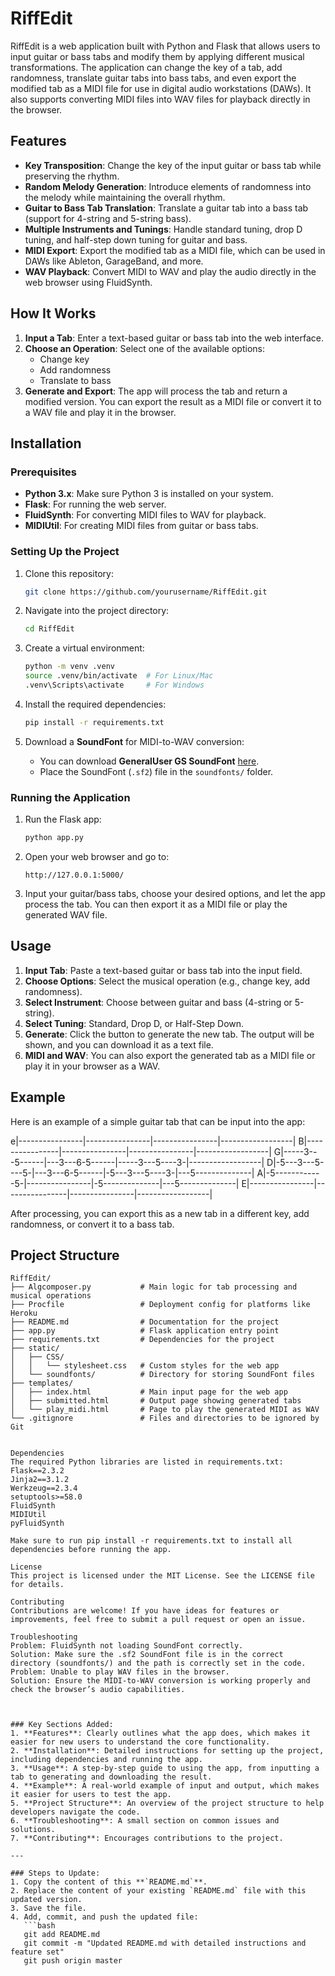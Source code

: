 # RiffEdit

RiffEdit is a web application built with Python and Flask that allows users to input guitar or bass tabs and modify them by applying different musical transformations. The application can change the key of a tab, add randomness, translate guitar tabs into bass tabs, and even export the modified tab as a MIDI file for use in digital audio workstations (DAWs). It also supports converting MIDI files into WAV files for playback directly in the browser.

## Features

- **Key Transposition**: Change the key of the input guitar or bass tab while preserving the rhythm.
- **Random Melody Generation**: Introduce elements of randomness into the melody while maintaining the overall rhythm.
- **Guitar to Bass Tab Translation**: Translate a guitar tab into a bass tab (support for 4-string and 5-string bass).
- **Multiple Instruments and Tunings**: Handle standard tuning, drop D tuning, and half-step down tuning for guitar and bass.
- **MIDI Export**: Export the modified tab as a MIDI file, which can be used in DAWs like Ableton, GarageBand, and more.
- **WAV Playback**: Convert MIDI to WAV and play the audio directly in the web browser using FluidSynth.

## How It Works

1. **Input a Tab**: Enter a text-based guitar or bass tab into the web interface.
2. **Choose an Operation**: Select one of the available options:
   - Change key
   - Add randomness
   - Translate to bass
3. **Generate and Export**: The app will process the tab and return a modified version. You can export the result as a MIDI file or convert it to a WAV file and play it in the browser.

## Installation

### Prerequisites

- **Python 3.x**: Make sure Python 3 is installed on your system.
- **Flask**: For running the web server.
- **FluidSynth**: For converting MIDI files to WAV for playback.
- **MIDIUtil**: For creating MIDI files from guitar or bass tabs.

### Setting Up the Project

1. Clone this repository:
    ```bash
    git clone https://github.com/yourusername/RiffEdit.git
    ```

2. Navigate into the project directory:
    ```bash
    cd RiffEdit
    ```

3. Create a virtual environment:
    ```bash
    python -m venv .venv
    source .venv/bin/activate  # For Linux/Mac
    .venv\Scripts\activate     # For Windows
    ```

4. Install the required dependencies:
    ```bash
    pip install -r requirements.txt
    ```

5. Download a **SoundFont** for MIDI-to-WAV conversion:
    - You can download **GeneralUser GS SoundFont** [here](https://schristiancollins.com/generaluser.php).
    - Place the SoundFont (`.sf2`) file in the `soundfonts/` folder.

### Running the Application

1. Run the Flask app:
    ```bash
    python app.py
    ```

2. Open your web browser and go to:
    ```
    http://127.0.0.1:5000/
    ```

3. Input your guitar/bass tabs, choose your desired options, and let the app process the tab. You can then export it as a MIDI file or play the generated WAV file.

## Usage

1. **Input Tab**: Paste a text-based guitar or bass tab into the input field.
2. **Choose Options**: Select the musical operation (e.g., change key, add randomness).
3. **Select Instrument**: Choose between guitar and bass (4-string or 5-string).
4. **Select Tuning**: Standard, Drop D, or Half-Step Down.
5. **Generate**: Click the button to generate the new tab. The output will be shown, and you can download it as a text file.
6. **MIDI and WAV**: You can also export the generated tab as a MIDI file or play it in your browser as a WAV.

## Example

Here is an example of a simple guitar tab that can be input into the app:

e|----------------|----------------|----------------|------------------| B|----------------|----------------|----------------|------------------| G|-----3---5------|---3---6-5------|-----3---5----3-|------------------| D|-5---3---5----5-|---3---6-5------|-5---3---5----3-|---5--------------| A|-5------------5-|----------------|-5--------------|---5--------------| E|----------------|----------------|----------------|------------------|


After processing, you can export this as a new tab in a different key, add randomness, or convert it to a bass tab.

## Project Structure

```plaintext
RiffEdit/
├── Algcomposer.py           # Main logic for tab processing and musical operations
├── Procfile                 # Deployment config for platforms like Heroku
├── README.md                # Documentation for the project
├── app.py                   # Flask application entry point
├── requirements.txt         # Dependencies for the project
├── static/
│   ├── CSS/
│   │   └── stylesheet.css   # Custom styles for the web app
│   └── soundfonts/          # Directory for storing SoundFont files
├── templates/
│   ├── index.html           # Main input page for the web app
│   ├── submitted.html       # Output page showing generated tabs
│   └── play_midi.html       # Page to play the generated MIDI as WAV
└── .gitignore               # Files and directories to be ignored by Git


Dependencies
The required Python libraries are listed in requirements.txt:
Flask==2.3.2
Jinja2==3.1.2
Werkzeug==2.3.4
setuptools>=58.0
FluidSynth
MIDIUtil
pyFluidSynth

Make sure to run pip install -r requirements.txt to install all dependencies before running the app.

License
This project is licensed under the MIT License. See the LICENSE file for details.

Contributing
Contributions are welcome! If you have ideas for features or improvements, feel free to submit a pull request or open an issue.

Troubleshooting
Problem: FluidSynth not loading SoundFont correctly.
Solution: Make sure the .sf2 SoundFont file is in the correct directory (soundfonts/) and the path is correctly set in the code.
Problem: Unable to play WAV files in the browser.
Solution: Ensure the MIDI-to-WAV conversion is working properly and check the browser’s audio capabilities.



### Key Sections Added:
1. **Features**: Clearly outlines what the app does, which makes it easier for new users to understand the core functionality.
2. **Installation**: Detailed instructions for setting up the project, including dependencies and running the app.
3. **Usage**: A step-by-step guide to using the app, from inputting a tab to generating and downloading the result.
4. **Example**: A real-world example of input and output, which makes it easier for users to test the app.
5. **Project Structure**: An overview of the project structure to help developers navigate the code.
6. **Troubleshooting**: A small section on common issues and solutions.
7. **Contributing**: Encourages contributions to the project.

---

### Steps to Update:
1. Copy the content of this **`README.md`**.
2. Replace the content of your existing `README.md` file with this updated version.
3. Save the file.
4. Add, commit, and push the updated file:
   ```bash
   git add README.md
   git commit -m "Updated README.md with detailed instructions and feature set"
   git push origin master
